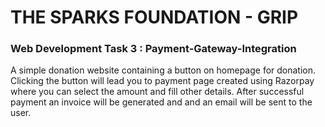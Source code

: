 <h1>THE SPARKS FOUNDATION - GRIP</h1>
<h3>Web Development Task 3 : Payment-Gateway-Integration</h3>

A simple donation website containing a button on homepage for donation. Clicking the button will lead you to payment page created using Razorpay where you can select the amount and fill other details. After successful payment an invoice will be generated and and an email will be sent to the user. 
